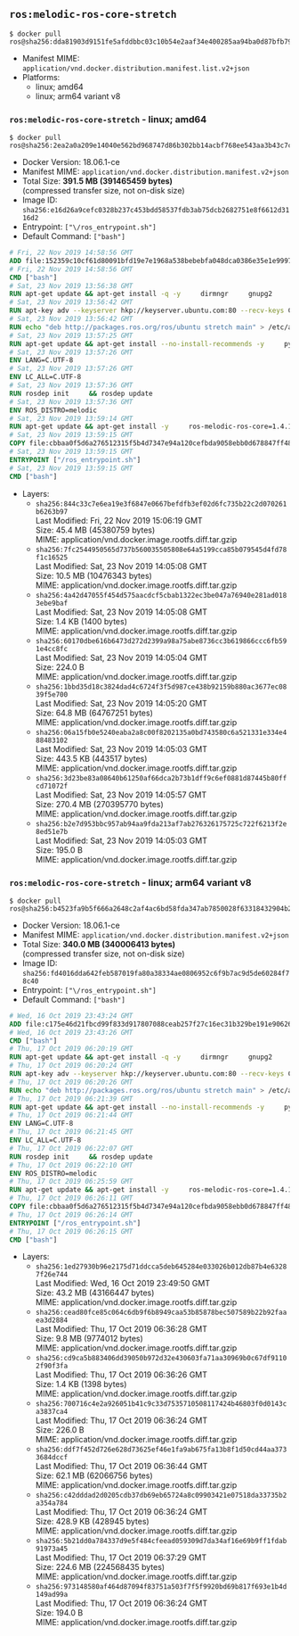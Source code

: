 ## `ros:melodic-ros-core-stretch`

```console
$ docker pull ros@sha256:dda81903d9151fe5afddbbc03c10b54e2aaf34e400285aa94ba0d87bfb79ae43
```

-	Manifest MIME: `application/vnd.docker.distribution.manifest.list.v2+json`
-	Platforms:
	-	linux; amd64
	-	linux; arm64 variant v8

### `ros:melodic-ros-core-stretch` - linux; amd64

```console
$ docker pull ros@sha256:2ea2a0a209e14040e562bd968747d86b302bb14acbf768ee543aa3b43c7c826f
```

-	Docker Version: 18.06.1-ce
-	Manifest MIME: `application/vnd.docker.distribution.manifest.v2+json`
-	Total Size: **391.5 MB (391465459 bytes)**  
	(compressed transfer size, not on-disk size)
-	Image ID: `sha256:e16d26a9cefc0328b237c453bdd58537fdb3ab75dcb2682751e8f6612d3116d2`
-	Entrypoint: `["\/ros_entrypoint.sh"]`
-	Default Command: `["bash"]`

```dockerfile
# Fri, 22 Nov 2019 14:58:56 GMT
ADD file:152359c10cf61d80091bfd19e7e1968a538bebebfa048dca0386e35e1e999730 in / 
# Fri, 22 Nov 2019 14:58:56 GMT
CMD ["bash"]
# Sat, 23 Nov 2019 13:56:38 GMT
RUN apt-get update && apt-get install -q -y     dirmngr     gnupg2     && rm -rf /var/lib/apt/lists/*
# Sat, 23 Nov 2019 13:56:42 GMT
RUN apt-key adv --keyserver hkp://keyserver.ubuntu.com:80 --recv-keys C1CF6E31E6BADE8868B172B4F42ED6FBAB17C654
# Sat, 23 Nov 2019 13:56:42 GMT
RUN echo "deb http://packages.ros.org/ros/ubuntu stretch main" > /etc/apt/sources.list.d/ros1-latest.list
# Sat, 23 Nov 2019 13:57:25 GMT
RUN apt-get update && apt-get install --no-install-recommends -y     python-rosdep     python-rosinstall     python-vcstools     && rm -rf /var/lib/apt/lists/*
# Sat, 23 Nov 2019 13:57:26 GMT
ENV LANG=C.UTF-8
# Sat, 23 Nov 2019 13:57:26 GMT
ENV LC_ALL=C.UTF-8
# Sat, 23 Nov 2019 13:57:36 GMT
RUN rosdep init     && rosdep update
# Sat, 23 Nov 2019 13:57:36 GMT
ENV ROS_DISTRO=melodic
# Sat, 23 Nov 2019 13:59:14 GMT
RUN apt-get update && apt-get install -y     ros-melodic-ros-core=1.4.1-0*     && rm -rf /var/lib/apt/lists/*
# Sat, 23 Nov 2019 13:59:15 GMT
COPY file:cbbaa0f5d6a276512315f5b4d7347e94a120cefbda9058ebb0d678847ff4837f in / 
# Sat, 23 Nov 2019 13:59:15 GMT
ENTRYPOINT ["/ros_entrypoint.sh"]
# Sat, 23 Nov 2019 13:59:15 GMT
CMD ["bash"]
```

-	Layers:
	-	`sha256:844c33c7e6ea19e3f6847e0667befdfb3ef02d6fc735b22c2d070261b6263b97`  
		Last Modified: Fri, 22 Nov 2019 15:06:19 GMT  
		Size: 45.4 MB (45380759 bytes)  
		MIME: application/vnd.docker.image.rootfs.diff.tar.gzip
	-	`sha256:7fc2544950565d737b560035505808e64a5199cca85b079545d4fd78f1c16525`  
		Last Modified: Sat, 23 Nov 2019 14:05:08 GMT  
		Size: 10.5 MB (10476343 bytes)  
		MIME: application/vnd.docker.image.rootfs.diff.tar.gzip
	-	`sha256:4a42d47055f454d575aacdcf5cbab1322ec3be047a76940e281ad0183ebe9baf`  
		Last Modified: Sat, 23 Nov 2019 14:05:08 GMT  
		Size: 1.4 KB (1400 bytes)  
		MIME: application/vnd.docker.image.rootfs.diff.tar.gzip
	-	`sha256:60170dbe616b6473d272d2399a98a75abe8736cc3b619866ccc6fb591e4cc8fc`  
		Last Modified: Sat, 23 Nov 2019 14:05:04 GMT  
		Size: 224.0 B  
		MIME: application/vnd.docker.image.rootfs.diff.tar.gzip
	-	`sha256:1bbd35d18c3824dad4c6724f3f5d987ce438b92159b880ac3677ec0839f5e700`  
		Last Modified: Sat, 23 Nov 2019 14:05:20 GMT  
		Size: 64.8 MB (64767251 bytes)  
		MIME: application/vnd.docker.image.rootfs.diff.tar.gzip
	-	`sha256:06a15fb0e5240eaba2a8c00f8202135a0bd743580c6a521331e334e488483102`  
		Last Modified: Sat, 23 Nov 2019 14:05:03 GMT  
		Size: 443.5 KB (443517 bytes)  
		MIME: application/vnd.docker.image.rootfs.diff.tar.gzip
	-	`sha256:3d23be83a08640b61250af66dca2b73b1dff9c6ef0881d87445b80ffcd71072f`  
		Last Modified: Sat, 23 Nov 2019 14:05:57 GMT  
		Size: 270.4 MB (270395770 bytes)  
		MIME: application/vnd.docker.image.rootfs.diff.tar.gzip
	-	`sha256:b2e7d953bbc957ab94aa9fda213af7ab276326175725c722f6213f2e8ed51e7b`  
		Last Modified: Sat, 23 Nov 2019 14:05:03 GMT  
		Size: 195.0 B  
		MIME: application/vnd.docker.image.rootfs.diff.tar.gzip

### `ros:melodic-ros-core-stretch` - linux; arm64 variant v8

```console
$ docker pull ros@sha256:b4523fa9b5f666a2648c2af4ac6bd58fda347ab7850028f63318432904b220cb
```

-	Docker Version: 18.06.1-ce
-	Manifest MIME: `application/vnd.docker.distribution.manifest.v2+json`
-	Total Size: **340.0 MB (340006413 bytes)**  
	(compressed transfer size, not on-disk size)
-	Image ID: `sha256:fd4016dda642feb587019fa80a38334ae0806952c6f9b7ac9d5de60284f78c40`
-	Entrypoint: `["\/ros_entrypoint.sh"]`
-	Default Command: `["bash"]`

```dockerfile
# Wed, 16 Oct 2019 23:43:24 GMT
ADD file:c175e46d21fbcd99f833d917807088ceab257f27c16ec31b329be191e90626e0 in / 
# Wed, 16 Oct 2019 23:43:26 GMT
CMD ["bash"]
# Thu, 17 Oct 2019 06:20:19 GMT
RUN apt-get update && apt-get install -q -y     dirmngr     gnupg2     && rm -rf /var/lib/apt/lists/*
# Thu, 17 Oct 2019 06:20:24 GMT
RUN apt-key adv --keyserver hkp://keyserver.ubuntu.com:80 --recv-keys C1CF6E31E6BADE8868B172B4F42ED6FBAB17C654
# Thu, 17 Oct 2019 06:20:26 GMT
RUN echo "deb http://packages.ros.org/ros/ubuntu stretch main" > /etc/apt/sources.list.d/ros1-latest.list
# Thu, 17 Oct 2019 06:21:39 GMT
RUN apt-get update && apt-get install --no-install-recommends -y     python-rosdep     python-rosinstall     python-vcstools     && rm -rf /var/lib/apt/lists/*
# Thu, 17 Oct 2019 06:21:44 GMT
ENV LANG=C.UTF-8
# Thu, 17 Oct 2019 06:21:45 GMT
ENV LC_ALL=C.UTF-8
# Thu, 17 Oct 2019 06:22:07 GMT
RUN rosdep init     && rosdep update
# Thu, 17 Oct 2019 06:22:10 GMT
ENV ROS_DISTRO=melodic
# Thu, 17 Oct 2019 06:25:59 GMT
RUN apt-get update && apt-get install -y     ros-melodic-ros-core=1.4.1-0*     && rm -rf /var/lib/apt/lists/*
# Thu, 17 Oct 2019 06:26:11 GMT
COPY file:cbbaa0f5d6a276512315f5b4d7347e94a120cefbda9058ebb0d678847ff4837f in / 
# Thu, 17 Oct 2019 06:26:14 GMT
ENTRYPOINT ["/ros_entrypoint.sh"]
# Thu, 17 Oct 2019 06:26:15 GMT
CMD ["bash"]
```

-	Layers:
	-	`sha256:1ed27930b96e2175d71ddcca5deb645284e033026b012db87b4e63287f26e744`  
		Last Modified: Wed, 16 Oct 2019 23:49:50 GMT  
		Size: 43.2 MB (43166447 bytes)  
		MIME: application/vnd.docker.image.rootfs.diff.tar.gzip
	-	`sha256:cead80fce85c064c6db9f6b8949caa53b85878bec507589b22b92faaea3d2884`  
		Last Modified: Thu, 17 Oct 2019 06:36:28 GMT  
		Size: 9.8 MB (9774012 bytes)  
		MIME: application/vnd.docker.image.rootfs.diff.tar.gzip
	-	`sha256:cd9ca5b883406dd39050b972d32e430603fa71aa30969b0c67df91102f90f3fa`  
		Last Modified: Thu, 17 Oct 2019 06:36:26 GMT  
		Size: 1.4 KB (1398 bytes)  
		MIME: application/vnd.docker.image.rootfs.diff.tar.gzip
	-	`sha256:700716c4e2a926051b41c9c33d7535710508117424b46803f0d0143ca3837ca4`  
		Last Modified: Thu, 17 Oct 2019 06:36:24 GMT  
		Size: 226.0 B  
		MIME: application/vnd.docker.image.rootfs.diff.tar.gzip
	-	`sha256:ddf7f452d726e628d73625ef46e1fa9ab675fa13b8f1d50cd44aa3733684dccf`  
		Last Modified: Thu, 17 Oct 2019 06:36:44 GMT  
		Size: 62.1 MB (62066756 bytes)  
		MIME: application/vnd.docker.image.rootfs.diff.tar.gzip
	-	`sha256:c42dddad2d0205cdb37db69eb65724a8c09903421e07518da33735b2a354a784`  
		Last Modified: Thu, 17 Oct 2019 06:36:24 GMT  
		Size: 428.9 KB (428945 bytes)  
		MIME: application/vnd.docker.image.rootfs.diff.tar.gzip
	-	`sha256:5b21dd0a784337d9e5f484cfeead059309d7da34af16e69b9ff1fdab91973a45`  
		Last Modified: Thu, 17 Oct 2019 06:37:29 GMT  
		Size: 224.6 MB (224568435 bytes)  
		MIME: application/vnd.docker.image.rootfs.diff.tar.gzip
	-	`sha256:973148580af464d87094f83751a503f7f5f9920bd69b817f693e1b4d149ad99a`  
		Last Modified: Thu, 17 Oct 2019 06:36:24 GMT  
		Size: 194.0 B  
		MIME: application/vnd.docker.image.rootfs.diff.tar.gzip
